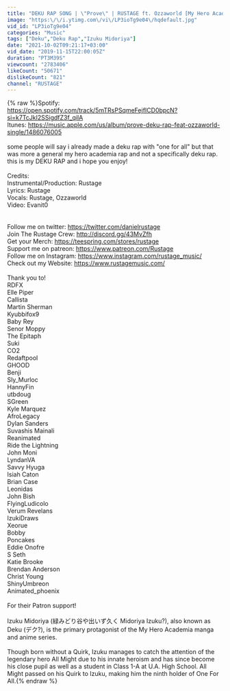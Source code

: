 ```yaml
---
title: "DEKU RAP SONG | \"Prove\" | RUSTAGE ft. Ozzaworld [My Hero Academia]"
image: "https:\/\/i.ytimg.com\/vi\/LP3ioTg9e04\/hqdefault.jpg"
vid_id: "LP3ioTg9e04"
categories: "Music"
tags: ["Deku","Deku Rap","Izuku Midoriya"]
date: "2021-10-02T09:21:17+03:00"
vid_date: "2019-11-15T22:00:05Z"
duration: "PT3M39S"
viewcount: "2783406"
likeCount: "50671"
dislikeCount: "821"
channel: "RUSTAGE"
---
```

{% raw %}Spotify: <a rel="nofollow" target="blank" href="https://open.spotify.com/track/5mTRsPSqmeFejfICD0bpcN?si=k7TcJkI2SSigdfZ3f_qilA">https://open.spotify.com/track/5mTRsPSqmeFejfICD0bpcN?si=k7TcJkI2SSigdfZ3f_qilA</a><br />Itunes: <a rel="nofollow" target="blank" href="https://music.apple.com/us/album/prove-deku-rap-feat-ozzaworld-single/1486076005">https://music.apple.com/us/album/prove-deku-rap-feat-ozzaworld-single/1486076005</a><br /><br />some people will say i already made a deku rap with &quot;one for all&quot; but that was more a general my hero academia rap and not a specifically deku rap. this is my DEKU RAP and i hope you enjoy!<br /><br />Credits:<br />Instrumental/Production: Rustage<br />Lyrics: Rustage<br />Vocals: Rustage, Ozzaworld<br />Video: Evanit0<br /><br /><br />Follow me on twitter: <a rel="nofollow" target="blank" href="https://twitter.com/danielrustage">https://twitter.com/danielrustage</a><br />Join The Rustage Crew: <a rel="nofollow" target="blank" href="http://discord.gg/43MvZfh">http://discord.gg/43MvZfh</a> <br />Get your Merch: <a rel="nofollow" target="blank" href="https://teespring.com/stores/rustage">https://teespring.com/stores/rustage</a>  <br />Support me on patreon: <a rel="nofollow" target="blank" href="https://www.patreon.com/Rustage">https://www.patreon.com/Rustage</a><br />Follow me on Instagram: <a rel="nofollow" target="blank" href="https://www.instagram.com/rustage_music/">https://www.instagram.com/rustage_music/</a><br />Check out my Website: <a rel="nofollow" target="blank" href="https://www.rustagemusic.com/">https://www.rustagemusic.com/</a><br /><br />Thank you to!<br />RDFX<br />Elle Piper<br />Callista<br />Martin Sherman<br />Kyubbifox9<br />Baby Rey<br />Senor Moppy<br />The Epitaph<br />Suki<br />CO2<br />Redaftpool<br />GHOOD<br />Benji<br />Sly_Murloc<br />HannyFin<br />utbdoug<br />SGreen<br />Kyle Marquez<br />AfroLegacy<br />Dylan Sanders<br />Suvashis Mainali<br />Reanimated<br />Ride the Lightning<br />John Moni<br />LyndanVA<br />Savvy Hyuga<br />Isiah Caton<br />Brian Case<br />Leonidas<br />John Bish<br />FlyingLudicolo<br />Verum Revelans<br />IzukiDraws<br />Xeorue<br />Bobby<br />Poncakes<br />Eddie Onofre<br />S Seth<br />Katie Brooke<br />Brendan Anderson<br />Christ Young<br />ShinyUmbreon<br />Animated_phoenix<br /><br />For their Patron support!<br /><br />Izuku Midoriya (緑みどり谷や出いず久く Midoriya Izuku?), also known as Deku (デク?), is the primary protagonist of the My Hero Academia manga and anime series.<br /><br />Though born without a Quirk, Izuku manages to catch the attention of the legendary hero All Might due to his innate heroism and has since become his close pupil as well as a student in Class 1-A at U.A. High School. All Might passed on his Quirk to Izuku, making him the ninth holder of One For All.{% endraw %}
